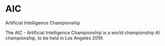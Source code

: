 # AIC
Artificial Intelligence Championship

The AIC - Artificial Intelligence Championship is a world championship AI championship, to be held in Los Angeles 2019.
